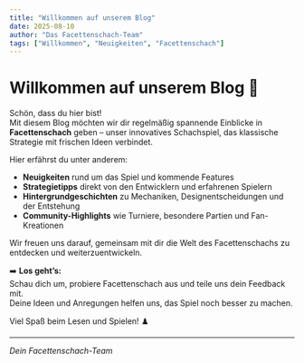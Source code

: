 ```yaml
---
title: "Willkommen auf unserem Blog"
date: 2025-08-10
author: "Das Facettenschach-Team"
tags: ["Willkommen", "Neuigkeiten", "Facettenschach"]
---
```


# Willkommen auf unserem Blog 🎉

Schön, dass du hier bist!  
Mit diesem Blog möchten wir dir regelmäßig spannende Einblicke in **Facettenschach** geben – unser innovatives Schachspiel, das klassische Strategie mit frischen Ideen verbindet.

Hier erfährst du unter anderem:

- **Neuigkeiten** rund um das Spiel und kommende Features  
- **Strategietipps** direkt von den Entwicklern und erfahrenen Spielern  
- **Hintergrundgeschichten** zu Mechaniken, Designentscheidungen und der Entstehung  
- **Community-Highlights** wie Turniere, besondere Partien und Fan-Kreationen  

Wir freuen uns darauf, gemeinsam mit dir die Welt des Facettenschachs zu entdecken und weiterzuentwickeln.

➡️ **Los geht’s:**  
Schau dich um, probiere Facettenschach aus und teile uns dein Feedback mit.  
Deine Ideen und Anregungen helfen uns, das Spiel noch besser zu machen.

Viel Spaß beim Lesen und Spielen! ♟️

---

*Dein Facettenschach-Team*
